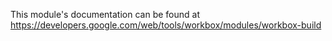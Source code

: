 This module's documentation can be found at https://developers.google.com/web/tools/workbox/modules/workbox-build
